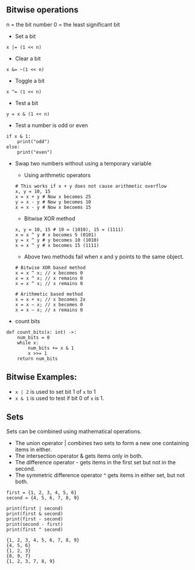 ## Bitwise operations

n = the bit number
0 = the least significant bit 

- Set a bit 
```
x |= (1 << n)
```
- Clear a bit
```
x &= ~(1 << n)
```

- Toggle a bit 
```
x ^= (1 << n)
```

- Test a bit
```
y = x & (1 << n)
```

- Test a number is odd or even
```
if x & 1:
    print("odd")
else:
    print("even")
```

- Swap two numbers without using a temporary variable
    - Using arithmetic operators
    ```
    # This works if x + y does not cause arithmetic overflow
    x, y = 10, 15
    x = x + y # Now x becomes 25
    y = x - y # Now y becomes 10
    x = x - y # Now x becoems 15
    ```

    - Bitwise XOR method
    ```
    x, y = 10, 15 # 10 = (1010), 15 = (1111)
    x = x ^ y # x becomes 5 (0101)
    y = x ^ y # y becomes 10 (1010)
    x = x ^ y # x becomes 15 (1111)
    ```

    - Above two methods fail when x and y points to the same object.
    ```
    # Bitwise XOR based method
    x = x ^ x; // x becomes 0
    x = x ^ x; // x remains 0
    x = x ^ x; // x remains 0

    # Arithmetic based method
    x = x + x; // x becomes 2x
    x = x – x; // x becomes 0
    x = x – x; // x remains 0
    ```
- count bits
```
def count_bits(x: int) ->:
    num_bits = 0 
    while x:
        num_bits += x & 1
        x >>= 1
    return num_bits
```

## Bitwise Examples: 
- `x | 2` is used to set bit 1 of `x` to 1
- `x & 1` is used to test if bit 0 of `x` is 1. 

## Sets

Sets can be combined using mathematical operations.

- The union operator | combines two sets to form a new one containing items in either.
- The intersection operator & gets items only in both.
- The difference operator - gets items in the first set but not in the second.
- The symmetric difference operator ^ gets items in either set, but not both.

```
first = {1, 2, 3, 4, 5, 6}
second = {4, 5, 6, 7, 8, 9}

print(first | second)
print(first & second)
print(first - second)
print(second - first)
print(first ^ second)
```

```
{1, 2, 3, 4, 5, 6, 7, 8, 9}
{4, 5, 6}
{1, 2, 3}
{8, 9, 7}
{1, 2, 3, 7, 8, 9}
```
